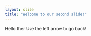 ```yaml
---
layout: slide
title: "Welcome to our second slide!"
---
```

Hello ther
Use the left arrow to go back!
